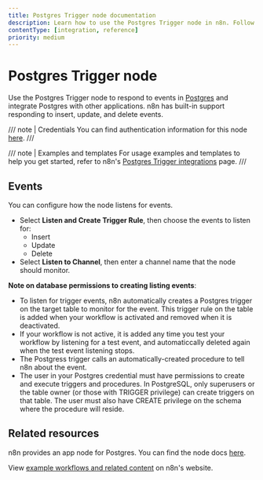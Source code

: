 ```yaml
---
title: Postgres Trigger node documentation
description: Learn how to use the Postgres Trigger node in n8n. Follow technical documentation to integrate Postgres Trigger node into your workflows.
contentType: [integration, reference]
priority: medium
---
```


# Postgres Trigger node

Use the Postgres Trigger node to respond to events in [Postgres](https://www.postgresql.org/) and integrate Postgres with other applications. n8n has built-in support responding to insert, update, and delete events.

/// note | Credentials
You can find authentication information for this node [here](/integrations/builtin/credentials/postgres.md).
///

/// note | Examples and templates
For usage examples and templates to help you get started, refer to n8n's [Postgres Trigger integrations](https://n8n.io/integrations/postgres-trigger/) page.
///

## Events

You can configure how the node listens for events.

* Select **Listen and Create Trigger Rule**, then choose the events to listen for:
	* Insert
	* Update
	* Delete
* Select **Listen to Channel**, then enter a channel name that the node should monitor.

**Note on database permissions to creating listing events**:
* To listen for trigger events, n8n automatically creates a Postgres trigger on the target table to monitor for the event. This trigger rule on the table is added when your workflow is activated and removed when it is deactivated.
* If your workflow is not active, it is added any time you test your workflow by listening for a test event, and automaticcally deleted again when the test event listening stops.
* The Postgress trigger calls an automatically-created procedure to tell n8n about the event.
* The user in your Postgres credential must have permissions to create and execute triggers and procedures. In PostgreSQL, only superusers or the table owner (or those with TRIGGER privilege) can create triggers on that table. The user must also have CREATE privilege on the schema where the procedure will reside.


## Related resources

n8n provides an app node for Postgres. You can find the node docs [here](/integrations/builtin/app-nodes/n8n-nodes-base.postgres/index.md).

View [example workflows and related content](https://n8n.io/integrations/postgres-trigger/) on n8n's website.
